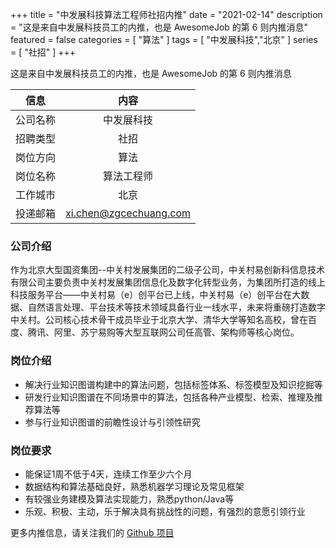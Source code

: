 +++
title = "中发展科技算法工程师社招内推"
date = "2021-02-14"
description = "这是来自中发展科技员工的内推，也是 AwesomeJob 的第 6 则内推消息"
featured = false
categories = [
    "算法"
]
tags = [
    "中发展科技","北京"
]
series = [
    "社招"
]
+++

这是来自中发展科技员工的内推，也是 AwesomeJob 的第 6 则内推消息
<!--more-->

| 信息 | 内容 |
| :-----:| :----: |
| 公司名称 | 中发展科技 |
| 招聘类型 | 社招 |
| 岗位方向 | 算法 |
| 岗位名称 | 算法工程师 |
| 工作城市 | 北京 |
| 投递邮箱 | xi.chen@zgcechuang.com |

### 公司介绍

作为北京大型国资集团--中关村发展集团的二级子公司，中关村易创新科信息技术有限公司主要负责中关村发展集团信息化及数字化转型业务，为集团所打造的线上科技服务平台——中关村易（e）创平台已上线，中关村易（e）创平台在大数据、自然语言处理、平台技术等技术领域具备行业一线水平，未来将重磅打造数字中关村。公司核心技术骨干成员毕业于北京大学、清华大学等知名高校，曾在百度、腾讯、阿里、苏宁易购等大型互联网公司任高管、架构师等核心岗位。

### 岗位介绍

- 解决行业知识图谱构建中的算法问题，包括标签体系、标签模型及知识挖掘等
- 研发行业知识图谱在不同场景中的算法，包括各种产业模型、检索、推理及推荐算法等
- 参与行业知识图谱的前瞻性设计与引领性研究

### 岗位要求

- 能保证1周不低于4天，连续工作至少六个月
- 数据结构和算法基础良好，熟悉机器学习理论及常见框架
- 有较强业务建模及算法实现能力，熟悉python/Java等
- 乐观、积极、主动，乐于解决具有挑战性的问题，有强烈的意愿引领行业

更多内推信息，请关注我们的 [Github 项目](https://github.com/Dikea/AwesomeJob)

